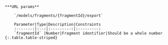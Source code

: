     ***URL params**

        `/models/fragments/{fragmentId}/export`

        Parameter|Type|Description|Constraints
        :-------:|:--:|:---------:|:---------:
        `fragmentId` |Number|Fragment identifier|Should be a whole number
    {:.table.table-striped}

